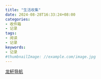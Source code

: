```yaml
---
title: "生活收集"
date: 2024-08-28T16:33:24+08:00
categories:
- 收件箱
- 记录
tags:
- 阅读
- 记录
keywords:
- 记录
#thumbnailImage: //example.com/image.jpg
---
```


<!--more-->
[龙轩导航](http://ilxdh.com/cat/173)